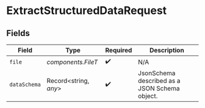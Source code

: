 # ExtractStructuredDataRequest


## Fields

| Field                                         | Type                                          | Required                                      | Description                                   |
| --------------------------------------------- | --------------------------------------------- | --------------------------------------------- | --------------------------------------------- |
| `file`                                        | *components.FileT*                            | :heavy_check_mark:                            | N/A                                           |
| `dataSchema`                                  | Record<string, *any*>                         | :heavy_check_mark:                            | JsonSchema described as a JSON Schema object. |